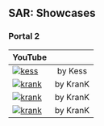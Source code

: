 ## SAR: Showcases

### Portal 2

YouTube|&nbsp;
---|:-:
[![kess](https://img.youtube.com/vi/5lqMTaqJRG4/1.jpg)](https://youtu.be/5lqMTaqJRG4)|by Kess
[![krank](https://img.youtube.com/vi/7lf35pdUfts/1.jpg)](https://youtu.be/7lf35pdUfts)|by KranK
[![krank](https://img.youtube.com/vi/K4M7LAq1yIc/1.jpg)](https://youtu.be/K4M7LAq1yIc)|by KranK
[![krank](https://img.youtube.com/vi/3kfRhSXXpJU/1.jpg)](https://youtu.be/3kfRhSXXpJU)|by KranK